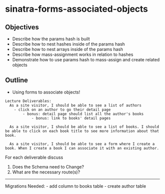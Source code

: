 # sinatra-forms-associated-objects

## Objectives

* Describe how the params hash is built
* Describe how to nest hashes inside of the params hash
* Describe how to nest arrays inside of the params hash
* Describe how mass-assignment works in relation to hashes
* Demonstrate how to use params hash to mass-assign and create related objects

## Outline

* Using forms to associate objects!

```text
Lecture Deliverables:
  As a site visitor, I should be able to see a list of authors
    - click on an author to go their detail page
        - bonus: detail page should list all the author's books 
            - bonus: link to books' detail pages
 
  As a site visitor, I should be able to see a list of books. I should be able to click on each book title to see more information about that book.

  As a site visitor, I should be able to see a form where I create a book. When I create a book I can associate it with an existing author.
```

For each deliverable discuss

1. Does the Schema need to Change?
2. What are the necessary route\(s\)?

****

Migrations Needed:
    - add column to books table
    - create author table
